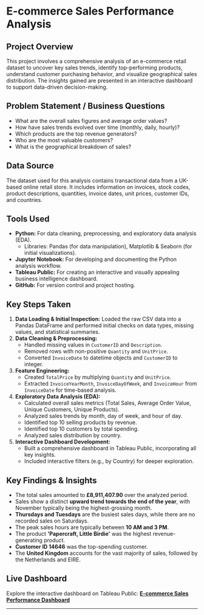 # E-commerce Sales Performance Analysis

## Project Overview
This project involves a comprehensive analysis of an e-commerce retail dataset to uncover key sales trends, identify top-performing products, understand customer purchasing behavior, and visualize geographical sales distribution. The insights gained are presented in an interactive dashboard to support data-driven decision-making.

## Problem Statement / Business Questions
* What are the overall sales figures and average order values?
* How have sales trends evolved over time (monthly, daily, hourly)?
* Which products are the top revenue generators?
* Who are the most valuable customers?
* What is the geographical breakdown of sales?

## Data Source
The dataset used for this analysis contains transactional data from a UK-based online retail store. It includes information on invoices, stock codes, product descriptions, quantities, invoice dates, unit prices, customer IDs, and countries.

## Tools Used
* **Python:** For data cleaning, preprocessing, and exploratory data analysis (EDA).
    * Libraries: Pandas (for data manipulation), Matplotlib & Seaborn (for initial visualizations).
* **Jupyter Notebook:** For developing and documenting the Python analysis workflow.
* **Tableau Public:** For creating an interactive and visually appealing business intelligence dashboard.
* **GitHub:** For version control and project hosting.

## Key Steps Taken
1.  **Data Loading & Initial Inspection:** Loaded the raw CSV data into a Pandas DataFrame and performed initial checks on data types, missing values, and statistical summaries.
2.  **Data Cleaning & Preprocessing:**
    * Handled missing values in `CustomerID` and `Description`.
    * Removed rows with non-positive `Quantity` and `UnitPrice`.
    * Converted `InvoiceDate` to datetime objects and `CustomerID` to integer.
3.  **Feature Engineering:**
    * Created `TotalPrice` by multiplying `Quantity` and `UnitPrice`.
    * Extracted `InvoiceYearMonth`, `InvoiceDayOfWeek`, and `InvoiceHour` from `InvoiceDate` for time-based analysis.
4.  **Exploratory Data Analysis (EDA):**
    * Calculated overall sales metrics (Total Sales, Average Order Value, Unique Customers, Unique Products).
    * Analyzed sales trends by month, day of week, and hour of day.
    * Identified top 10 selling products by revenue.
    * Identified top 10 customers by total spending.
    * Analyzed sales distribution by country.
5.  **Interactive Dashboard Development:**
    * Built a comprehensive dashboard in Tableau Public, incorporating all key insights.
    * Included interactive filters (e.g., by Country) for deeper exploration.

## Key Findings & Insights
* The total sales amounted to **£8,911,407.90** over the analyzed period.
* Sales show a distinct **upward trend towards the end of the year**, with November typically being the highest-grossing month.
* **Thursdays and Tuesdays** are the busiest sales days, while there are no recorded sales on Saturdays.
* The peak sales hours are typically between **10 AM and 3 PM**.
* The product **'Papercraft, Little Birdie'** was the highest revenue-generating product.
* **Customer ID 14646** was the top-spending customer.
* The **United Kingdom** accounts for the vast majority of sales, followed by the Netherlands and EIRE.

## Live Dashboard
Explore the interactive dashboard on Tableau Public:
[**E-commerce Sales Performance Dashboard**](https://public.tableau.com/app/profile/keerthi.l.bangera/viz/Book1_17484349023770/Dashboard1?publish=yes)


---
